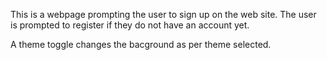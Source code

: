 This is a webpage prompting the user to sign up on the web site.
The user is prompted to register if they do not have an account yet.

A theme toggle changes the bacground as per theme selected.